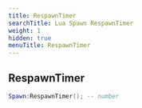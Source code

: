 ```yaml
---
title: RespawnTimer
searchTitle: Lua Spawn RespawnTimer
weight: 1
hidden: true
menuTitle: RespawnTimer
---
```

## RespawnTimer
```lua
Spawn:RespawnTimer(); -- number
```